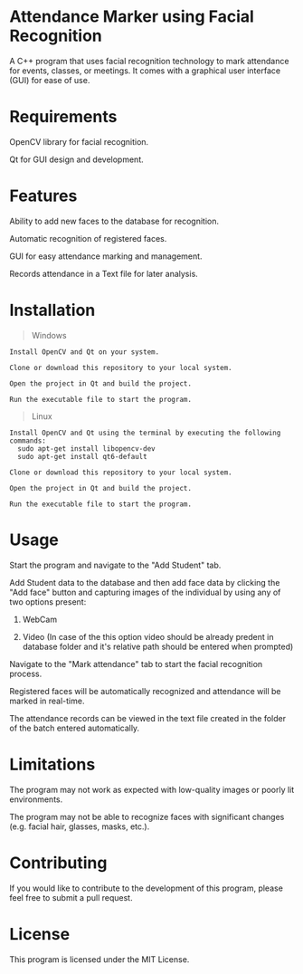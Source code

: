# Attendance Marker using Facial Recognition
A C++ program that uses facial recognition technology to mark attendance for events, classes, or meetings. It comes with a graphical user interface (GUI) for ease of use.

# Requirements
OpenCV library for facial recognition.

Qt for GUI design and development.

# Features
  Ability to add new faces to the database for recognition.
  
  Automatic recognition of registered faces.
  
  GUI for easy attendance marking and management.
  
  Records attendance in a Text file for later analysis.
# Installation
>Windows

    Install OpenCV and Qt on your system.
    
    Clone or download this repository to your local system.
    
    Open the project in Qt and build the project.
    
    Run the executable file to start the program.
>Linux

    Install OpenCV and Qt using the terminal by executing the following commands:
      sudo apt-get install libopencv-dev
      sudo apt-get install qt6-default
      
    Clone or download this repository to your local system.
    
    Open the project in Qt and build the project.
    
    Run the executable file to start the program.
# Usage
  Start the program and navigate to the "Add Student" tab.
  
  Add Student data to the database and then add face data by clicking the "Add face" button and capturing images of the individual by using any of two options present:
  1. WebCam 
  
  2. Video (In case of the this option video should be already predent in database folder and it's relative path should be entered when prompted)
  
  Navigate to the "Mark attendance" tab to start the facial recognition process.
  
  Registered faces will be automatically recognized and attendance will be marked in real-time.
  
  The attendance records can be viewed in the text file created in the folder of the batch entered automatically.
  
# Limitations
The program may not work as expected with low-quality images or poorly lit environments.

The program may not be able to recognize faces with significant changes (e.g. facial hair, glasses, masks, etc.).

# Contributing
If you would like to contribute to the development of this program, please feel free to submit a pull request.


# License
This program is licensed under the MIT License.
